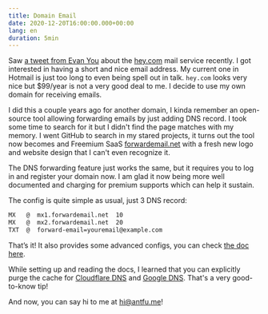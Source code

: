 ```yaml
---
title: Domain Email
date: 2020-12-20T16:00:00.000+00:00
lang: en
duration: 5min
---
```


Saw [a tweet from Evan You](https://twitter.com/youyuxi/status/1272932071749619712) about the [hey.com](https://hey.com/) mail service recently. I got interested in having a short and nice email address. My current one in Hotmail is just too long to even being spell out in talk. `hey.com` looks very nice but $99/year is not a very good deal to me. I decide to use my own domain for receiving emails.

I did this a couple years ago for another domain, I kinda remember an open-source tool allowing forwarding emails by just adding DNS record. I took some time to search for it but I didn't find the page matches with my memory. I went GitHub to search in my stared projects, it turns out the tool now becomes and Freemium SaaS [forwardemail.net](https://forwardemail.net/) with a fresh new logo and website design that I can't even recognize it.

The DNS forwarding feature just works the same, but it requires you to log in and register your domain now. I am glad it now being more well documented and charging for premium supports which can help it sustain.

The config is quite simple as usual, just 3 DNS record:

```html
MX   @  mx1.forwardemail.net  10
MX   @  mx2.forwardemail.net  20
TXT  @  forward-email=youremail@example.com
```

That’s it! It also provides some advanced configs, you can check [the doc here](https://forwardemail.net/en/faq).

While setting up and reading the docs, I learned that you can explicitly purge the cache for [Cloudflare DNS](https://1.1.1.1/purge-cache/) and [Google DNS](https://developers.google.com/speed/public-dns/cache). That's a very good-to-know tip!

And now, you can say hi to me at [hi@antfu.me](mailto:hi@elonehoo.me)!
